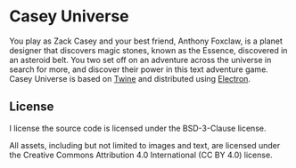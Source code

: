 # Casey Universe

You play as Zack Casey and your best friend, Anthony Foxclaw, is a planet designer that discovers magic stones, known as the Essence, discovered in an asteroid belt. You two set off on an adventure across the universe in search for more, and discover their power in this text adventure game. Casey Universe is based on [Twine](https://twinery.org/) and distributed using [Electron](https://www.electronjs.org/).

## License

I license the source code is licensed under the BSD-3-Clause license.

All assets, including but not limited to images and text, are licensed under the Creative Commons Attribution 4.0 International (CC BY 4.0) license.
